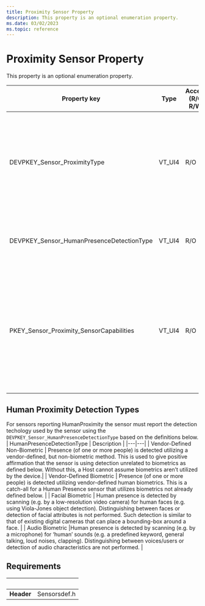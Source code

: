 ```yaml
---
title: Proximity Sensor Property
description: This property is an optional enumeration property.
ms.date: 03/02/2023
ms.topic: reference
---
```


# Proximity Sensor Property

This property is an optional enumeration property.

| Property key | Type | Access (R/O, R/W) | Required/Optional | Description |
|---|---|---|---|---|
| DEVPKEY_Sensor_ProximityType | VT_UI4 | R/O | Optional | Describes the type of proximity being detected. It can be HumanProximity or ObjectProximity. For more information, see the ProximityType enumeration.  |
| DEVPKEY_Sensor_HumanPresenceDetectionType | VT_UI4 | R/O | Required for HumanProximity  | Describes the type of biometric detection type that is used by the sensor. See table below. |
| PKEY_Sensor_Proximity_SensorCapabilities | VT_UI4 | R/O | Required for HumanProximity | The s bitmap to advertise the capabilities of the proximity sensor. Bit 0 indicates if sensor is Human Presence Capable.  Bit 1 indicates Attention Detection Support and Bits 2- 31 are reserved.|

## Human Proximity Detection Types
For sensors reporting HumanProximity the sensor must report the detection techology used by the sensor using the `DEVPKEY_Sensor_HumanPresenceDetectionType` based on the definitions below. 
| HumanPresenceDetectionType | Description |
|---|---|
| Vendor-Defined Non-Biometric | Presence (of one or more people) is detected utilizing a vendor-defined, but non-biometric method. This is used to give positive affirmation that the sensor is using detection unrelated to biometrics as defined below. Without this, a Host cannot assume biometrics aren’t utilized by the device.| 
| Vendor-Defined Biometric | Presence (of one or more people) is detected utilizing vendor-defined human biometrics. This is a catch-all for a Human Presence sensor that utilizes biometrics not already defined below. | 
| Facial Biometric | Human presence is detected by scanning (e.g. by a low-resolution video camera) for human faces (e.g. using Viola-Jones object 
detection). Distinguishing between faces or detection of facial attributes is not performed. Such detection is similar to that of existing digital 
cameras that can place a bounding-box around a face. | 
| Audio Biometric |Human presence is detected by scanning (e.g. by a microphone) for ‘human’ sounds (e.g. a predefined keyword, general talking, loud noises, clapping). Distinguishing between voices/users or detection of audio characteristics are not performed. | 

## Requirements

| &nbsp; |&nbsp; |
|---|---|
| **Header** | Sensorsdef.h |
